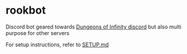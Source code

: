 # rookbot
Discord bot geared towards [Dungeons of Infinity discord](discord.gg/doi) but also multi purpose for other servers

For setup instructions, refer to [SETUP.md](SETUP.md)

